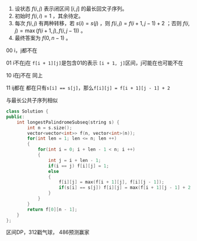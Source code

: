 1. 设状态 $f(i, j)$ 表示闭区间 $[i, j]$ 的最长回文子序列。
2. 初始时 $f(i, i)=1$ ，其余待定。
3. 每次 $f(i, j)$ 有两种转移，若 $s(i)=s(j)$ ，则 $f(i, j)=f(i+1, j-1)+2$ ；否则 $f(i, j)=\max (f(i+1, j), f(i, j-1))$ 。
4. 最终答案为 $f(0, n-1)$ 。



00 i，j都不在

01 i不在j在  `f[i + 1][j]`是包含01的表示 `[i + 1, j]`区间，j可能在也可能不在

10 i在j不在  同上

11 ij都在 都在只有`s[i] == s[j]`，那么`f[i][j] = f[i + 1][j - 1] + 2`

与最长公共子序列相似

```c++
class Solution {
public:
    int longestPalindromeSubseq(string s) {
        int n = s.size();
        vector<vector<int>> f(n, vector<int>(n));
        for(int len = 1; len <= n; len ++)
        {
            for(int i = 0; i + len - 1 < n; i ++)
            {
                int j = i + len - 1;
                if(i == j) f[i][j] = 1;
                else
                {
                    f[i][j] = max(f[i + 1][j], f[i][j - 1]);
                    if(s[i] == s[j]) f[i][j] = max(f[i + 1][j - 1] + 2, f[i][j]);
                }
            }
        }
        return f[0][n - 1];
    }
};

```

区间DP，312戳气球， 486预测赢家

